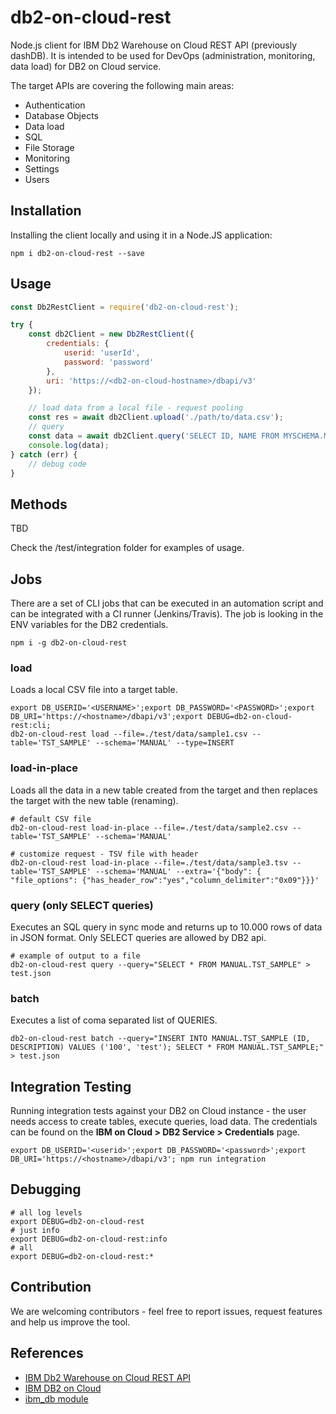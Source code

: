 # db2-on-cloud-rest

Node.js client for IBM Db2 Warehouse on Cloud REST API (previously dashDB).
It is intended to be used for DevOps (administration, monitoring, data load) for DB2 on Cloud service.

The target APIs are covering the following main areas:

* Authentication
* Database Objects
* Data load
* SQL
* File Storage
* Monitoring
* Settings
* Users

## Installation

Installing the client locally and using it in a Node.JS application:

```
npm i db2-on-cloud-rest --save
```

## Usage

```javascript
const Db2RestClient = require('db2-on-cloud-rest');

try {
    const db2Client = new Db2RestClient({
        credentials: {
            userid: 'userId',
            password: 'password'
        },
        uri: 'https://<db2-on-cloud-hostname>/dbapi/v3'
    });

    // load data from a local file - request pooling
    const res = await db2Client.upload('./path/to/data.csv');
    // query 
    const data = await db2Client.query('SELECT ID, NAME FROM MYSCHEMA.MYTABLE_NAME');
    console.log(data);
} catch (err) {
    // debug code
}

```

## Methods

TBD

Check the /test/integration folder for examples of usage.

## Jobs

There are a set of CLI jobs that can be executed in an automation script and can be integrated with a CI runner (Jenkins/Travis).
The job is looking in the ENV variables for the DB2 credentials.

```
npm i -g db2-on-cloud-rest
```

### load

Loads a local CSV file into a target table.

```shell
export DB_USERID='<USERNAME>';export DB_PASSWORD='<PASSWORD>';export DB_URI='https://<hostname>/dbapi/v3';export DEBUG=db2-on-cloud-rest:cli;
db2-on-cloud-rest load --file=./test/data/sample1.csv --table='TST_SAMPLE' --schema='MANUAL' --type=INSERT
```

### load-in-place

Loads all the data in a new table created from the target and then replaces the target with the new table (renaming).

```shell
# default CSV file
db2-on-cloud-rest load-in-place --file=./test/data/sample2.csv --table='TST_SAMPLE' --schema='MANUAL'

# customize request - TSV file with header
db2-on-cloud-rest load-in-place --file=./test/data/sample3.tsv --table='TST_SAMPLE' --schema='MANUAL' --extra='{"body": { "file_options": {"has_header_row":"yes","column_delimiter":"0x09"}}}'

```

### query (only SELECT queries)

Executes an SQL query in sync mode and returns up to 10.000 rows of data in JSON format. Only SELECT queries are allowed by
DB2 api.

```shell
# example of output to a file
db2-on-cloud-rest query --query="SELECT * FROM MANUAL.TST_SAMPLE" > test.json
```

### batch

Executes a list of coma separated list of QUERIES.

```shell
db2-on-cloud-rest batch --query="INSERT INTO MANUAL.TST_SAMPLE (ID, DESCRIPTION) VALUES ('100', 'test'); SELECT * FROM MANUAL.TST_SAMPLE;" > test.json
```

## Integration Testing

Running integration tests against your DB2 on Cloud instance - the user needs access to create tables, execute queries, load data. The credentials can be found on the **IBM on Cloud > DB2 Service > Credentials** page. 

```
export DB_USERID='<userid>';export DB_PASSWORD='<password>';export DB_URI='https://<hostname>/dbapi/v3'; npm run integration
```

## Debugging

```
# all log levels
export DEBUG=db2-on-cloud-rest
# just info
export DEBUG=db2-on-cloud-rest:info
# all
export DEBUG=db2-on-cloud-rest:*
```

## Contribution

We are welcoming contributors - feel free to report issues, request features and help us improve the tool.

## References

* [IBM Db2 Warehouse on Cloud REST API](https://developer.ibm.com/static/site-id/85/api/db2whc-v3/)
* [IBM DB2 on Cloud](https://www.ibm.com/cloud/db2-on-cloud)
* [ibm_db module](https://www.npmjs.com/package/ibm_db)
